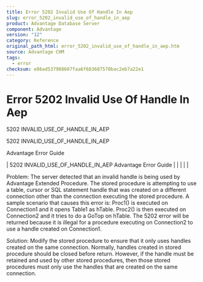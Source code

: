 ```yaml
---
title: Error 5202 Invalid Use Of Handle In Aep
slug: error_5202_invalid_use_of_handle_in_aep
product: Advantage Database Server
component: Advantage
version: "12"
category: Reference
original_path_html: error_5202_invalid_use_of_handle_in_aep.htm
source: Advantage CHM
tags:
  - error
checksum: e86ad537988607faa6f683687570bac2eb7a22e1
---
```


# Error 5202 Invalid Use Of Handle In Aep

5202 INVALID\_USE\_OF\_HANDLE\_IN\_AEP

5202 INVALID\_USE\_OF\_HANDLE\_IN\_AEP

Advantage Error Guide

| 5202 INVALID\_USE\_OF\_HANDLE\_IN\_AEP  Advantage Error Guide |  |  |  |  |

Problem: The server detected that an invalid handle is being used by Advantage Extended Procedure. The stored procedure is attempting to use a table, cursor or SQL statement handle that was created on a different connection other than the connection executing the stored procedure. A sample scenario that causes this error is: Proc1() is executed on Connection1 and it opens Table1 as hTable. Proc2() is then executed on Connection2 and it tries to do a GoTop on hTable. The 5202 error will be returned because it is illegal for a procedure executing on Connection2 to use a handle created on Connection1.

Solution: Modify the stored procedure to ensure that it only uses handles created on the same connection. Normally, handles created in stored procedure should be closed before return. However, if the handle must be retained and used by other stored procedures, then those stored procedures must only use the handles that are created on the same connection.
